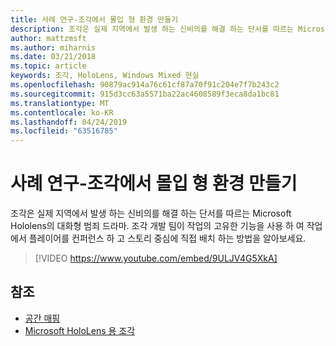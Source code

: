 ```yaml
---
title: 사례 연구-조각에서 몰입 형 환경 만들기
description: 조각은 실제 지역에서 발생 하는 신비의를 해결 하는 단서를 따르는 Microsoft Hololens의 대화형 범죄 드라마.
author: mattzmsft
ms.author: miharnis
ms.date: 03/21/2018
ms.topic: article
keywords: 조각, HoloLens, Windows Mixed 현실
ms.openlocfilehash: 90879ac914a76c61cf87a70f91c204e7f7b243c2
ms.sourcegitcommit: 915d3cc63a5571ba22ac4608589f3eca8da1bc81
ms.translationtype: MT
ms.contentlocale: ko-KR
ms.lasthandoff: 04/24/2019
ms.locfileid: "63516785"
---
```

# <a name="case-study---creating-an-immersive-experience-in-fragments"></a>사례 연구-조각에서 몰입 형 환경 만들기

조각은 실제 지역에서 발생 하는 신비의를 해결 하는 단서를 따르는 Microsoft Hololens의 대화형 범죄 드라마. 조각 개발 팀이 작업의 고유한 기능을 사용 하 여 작업에서 플레이어를 컨퍼런스 하 고 스토리 중심에 직접 배치 하는 방법을 알아보세요.



>[!VIDEO https://www.youtube.com/embed/9ULJV4G5XkA]

## <a name="see-also"></a>참조
* [공간 매핑](spatial-mapping.md)
* [Microsoft HoloLens 용 조각](https://www.microsoft.com/p/fragments/9nblggh5ggm8)
